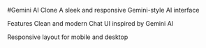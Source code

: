 #Gemini AI Clone
A sleek and responsive Gemini-style AI interface 

Features
Clean and modern Chat UI inspired by Gemini AI

Responsive layout for mobile and desktop
